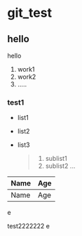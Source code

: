 # git_test
## hello
hello
1. work1
2. work2
3. .....

### test1
- list1
- list2
- list3

  >1. sublist1
  >2. sublist2
  >   ...
  >   

| Name | Age |
|------|-----|
| Name | Age |


e

test2222222
e
